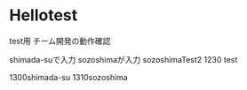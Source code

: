 # Hellotest
test用
チーム開発の動作確認

shimada-suで入力
sozoshimaが入力
sozoshimaTest2
1230 test


1300shimada-su
1310sozoshima
